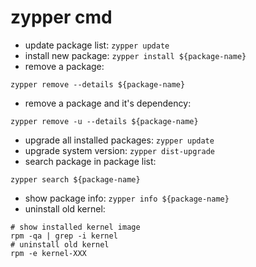 zypper cmd
========

- update package list: `zypper update`
- install new package: `zypper install ${package-name}`
- remove a package:
```shell
zypper remove --details ${package-name}
```
- remove a package and it's dependency:
```shell
zypper remove -u --details ${package-name}
```
- upgrade all installed packages: `zypper update`
- upgrade system version: `zypper dist-upgrade`
- search package in package list:
```shell
zypper search ${package-name}
```
- show package info: `zypper info ${package-name}`
- uninstall old kernel:
```shell
# show installed kernel image
rpm -qa | grep -i kernel
# uninstall old kernel
rpm -e kernel-XXX
```
